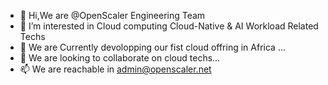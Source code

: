 - 👋 Hi,We are @OpenScaler Engineering Team
- 👀 I’m interested in Cloud computing Cloud-Native & AI Workload Related Techs  
- 🌱 We are Currently devolopping our fist cloud offring in Africa ...
- 💞️ We are looking to collaborate on cloud techs...
- 📫 We are reachable in admin@openscaler.net

<!---
OpenScalerEngineeringTeam/OpenScalerEngineeringTeam is a ✨ Cloud HyperScaler platform server Modern Cloud-Natve Appliaction and AI Workloards ✨ this Github is our 
official repo for our projects >
